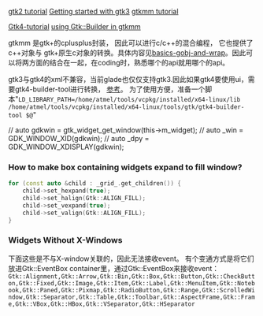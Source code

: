

[gtk2 tutorial](http://www.huzheng.org/ebook/gtk2-tut/x408.html)
[Getting started with gtk3](https://riptutorial.com/gtk3)
[gtkmm tutorial](https://developer.gnome.org/gtkmm-tutorial/stable/sec-widgets-overview.html.zh_CN)

[Gtk4-tutorial](https://github.com/ToshioCP/Gtk4-tutorial)
[using Gtk::Builder in gtkmm](https://riptutorial.com/gtk3/example/19806/-cplusplus--using-gtk--builder-in-gtkmm)

gtkmm 是gtk+的cplusplus封装， 因此可以进行c/c++的混合编程， 它也提供了c++对象与 gtk+原生c对象的转换。具体内容见[basics-gobj-and-wrap](https://developer.gnome.org/gtkmm-tutorial/stable/sec-basics-gobj-and-wrap.html.zh_CN)。因此可以将两方面的结合在一起，在coding时，熟悉哪个的api就用哪个的api。

gtk3与gtk4的xml不兼容，当前glade也仅仅支持gtk3.因此如果gtk4要使用ui，需要gtk4-builder-tool进行转换， [参考](https://discourse.gnome.org/t/difference-xml-between-gtk3-and-gtk4/6066)。 为了使用方便，准备一个脚本"`LD_LIBRARY_PATH=/home/atmel/tools/vcpkg/installed/x64-linux/lib  /home/atmel/tools/vcpkg/installed/x64-linux/tools/gtk/gtk4-builder-tool $@`"


//         auto gdkwin = gtk_widget_get_window(this->m_widget);
//         auto _win = GDK_WINDOW_XID(gdkwin);
//         auto _dpy = GDK_WINDOW_XDISPLAY(gdkwin);


### How to make box containing widgets expand to fill window?

```c++
for (const auto &child : _grid_.get_children()) {
    child->set_hexpand(true);
    child->set_halign(Gtk::ALIGN_FILL);
    child->set_vexpand(true);
    child->set_valign(Gtk::ALIGN_FILL);
}
```

### Widgets Without X-Windows

下面这些是不与X-window关联的，因此无法接收event。 有个变通方式是将它们放进Gtk::EventBox container里，通过Gtk::EventBox来接收event：
`Gtk::Alignment,Gtk::Arrow,Gtk::Bin,Gtk::Box,Gtk::Button,Gtk::CheckButton,Gtk::Fixed,Gtk::Image,Gtk::Item,Gtk::Label,Gtk::MenuItem,Gtk::Notebook,Gtk::Paned,Gtk::Pixmap,Gtk::RadioButton,Gtk::Range,Gtk::ScrolledWindow,Gtk::Separator,Gtk::Table,Gtk::Toolbar,Gtk::AspectFrame,Gtk::Frame,Gtk::VBox,Gtk::HBox,Gtk::VSeparator,Gtk::HSeparator`

